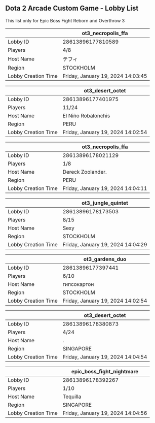 ## Dota 2 Arcade Custom Game - Lobby List

This list only for Epic Boss Fight Reborn and Overthrow 3

|  | ot3_necropolis_ffa |
| ------ | ------ |
| Lobby ID | 28613896177810589 |
| Players | 4/8 |
| Host Name | テフィ |
| Region | STOCKHOLM |
| Lobby Creation Time | Friday, January 19, 2024 14:03:45 |


|  | ot3_desert_octet |
| ------ | ------ |
| Lobby ID | 28613896177401975 |
| Players | 11/24 |
| Host Name | El Niño Robalonchis |
| Region | PERU |
| Lobby Creation Time | Friday, January 19, 2024 14:02:54 |


|  | ot3_necropolis_ffa |
| ------ | ------ |
| Lobby ID | 28613896178021129 |
| Players | 1/8 |
| Host Name | Dereck Zoolander. |
| Region | PERU |
| Lobby Creation Time | Friday, January 19, 2024 14:04:11 |


|  | ot3_jungle_quintet |
| ------ | ------ |
| Lobby ID | 28613896178173503 |
| Players | 8/15 |
| Host Name | Sexy |
| Region | STOCKHOLM |
| Lobby Creation Time | Friday, January 19, 2024 14:04:29 |


|  | ot3_gardens_duo |
| ------ | ------ |
| Lobby ID | 28613896177397441 |
| Players | 6/10 |
| Host Name | гипсокартон |
| Region | STOCKHOLM |
| Lobby Creation Time | Friday, January 19, 2024 14:02:54 |


|  | ot3_desert_octet |
| ------ | ------ |
| Lobby ID | 28613896178380873 |
| Players | 4/24 |
| Host Name | . |
| Region | SINGAPORE |
| Lobby Creation Time | Friday, January 19, 2024 14:04:54 |


|  | epic_boss_fight_nightmare |
| ------ | ------ |
| Lobby ID | 28613896178392267 |
| Players | 1/10 |
| Host Name | Tequilla |
| Region | SINGAPORE |
| Lobby Creation Time | Friday, January 19, 2024 14:04:56 |


